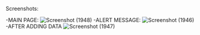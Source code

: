 Screenshots:

-MAIN PAGE:
![Screenshot (1948)](https://user-images.githubusercontent.com/63870023/152684188-6b3e88b5-69a7-4f20-a5c2-128ebc409a75.png)
-ALERT MESSAGE:
![Screenshot (1946)](https://user-images.githubusercontent.com/63870023/152684046-ae10d676-61a5-4011-8344-fc019f127118.png)
-AFTER ADDING DATA
![Screenshot (1947)](https://user-images.githubusercontent.com/63870023/152684054-cf73424c-b1c0-4f98-90ee-641b4ff636d5.png)
